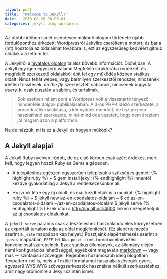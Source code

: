 ```yaml
---
layout: post
title:  "Welcome to Jekyll!"
date:   2013-08-28 00:06:01
categories: jekyll blog wordpress
---
```


Az utóbbi időben ismét csendesen működő blogom története újabb fordulóponthoz érkezett: Wordpressről Jekyllre cseréltem
a motort, és bár a (mt) hosztolja az oldalaimat továbbra is, ezt az egyszerűség kedvéért github oldalak alá tettem fel.

A Jekyllről a [hivatalos oldalon][jekyll] találsz bővebb információt. Dióhéjban: A Jekyll egy igen egyszerű valami:
Megfelelő struktúrába rendezett és megfelelő szerkezetű oldalakból épít fel egy működés közben statikus oldalt. Nincs
tehát webes, vagy bármilyen szerkesztői rendszer, nincsenek idétlen frissítések, _on the fly_ szerkesztett sablonok,
nincsenek bugyuta _query_-k, csak pusztán a sablon, és tartalmak.

> Sok esetben nálam pont a Wordpress volt a visszatartó tényező mindenféle dolgok publikálásában: A 3-as PHP-t idéző
> szerkezete, a procedurális kialakítása, a könnyűnek mondott, de tisztán nem használható szerkezete, mind-mind oda vezetett,
> hogy nem éreztem jól magam azon a platformon.

Na de nézzük, mi is ez a Jekyll és hogyan működik?

A Jekyll alapjai
----------------
A Jekyll Ruby nyelven iródott, de ez első körben csak azért érdekes, mert kell, hogy legyen hozzá Ruby és Gems a gépeden.

- A telepítéshez egészen egyszerűen telepítsük a szükséges gemet:
{% highlight ruby %}
~ $ gem install jekyll
{% endhighlight %}
Innentől kezdve gyakorlatilag a Jekyll a rendelkezésünkre áll.

- Hozzunk létre egy új oldalt, és már kezdhetjük is a munkát:
{% highlight ruby %}
~ $ jekyll new az-en-csodalatos-oldalam
~ $ cd az-en-csodalatos-oldalam
~/az-en-csodalatos-oldalam $ jekyll serve
{% endhighlight %}
Ezek után a [http://localhost:4000][jekyll-local] linken nézegethetjük az új csodálatos oldalunkat.

A `jekyll serve` parancs csak a teszteléshez használandó éles környezetben az exportált tartalom adja az oldal megjelenítését.
(Ez alapértelmezés szerint a `_site` mappában kap helyet.)
Posztjaink alapértelmezés szerint a `_posts` mappában, `EEEE-HH-NNa-poszt-cime.formatum` elnevezési konvencióval szerepelnek.
Ezek statikus állományok, az állomány elején némi konfigurációs lehetőséggel, egyébként magával a [markdown][markdown]
&mdash; vagy más &mdash; szintaxisú szöveggel. Régebben huzamosabb ideig blogoltam Texpattern-nel is, mely a Textile formátumot
használja szövegek gyors, egyszerű WYSIWYG szövegszerkesztők használata nélküli szerkesztéshez, amit nagy örömömre a Jekyll
szintén ismer.

[jekyll]:       http://jekyllrb.com
[jekyll-local]: http://localhost:4000
[markdown]:     http://daringfireball.net/projects/markdown/basics

